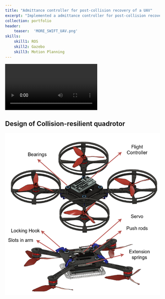 ```yaml
---
title: "Admittance controller for post-collision recovery of a UAV"
excerpt: "Implemented a admittance controller for post-collision recovery of a collision-resilient quadrotor"
collection: portfolio
header:
    teaser:  'MORE_SWIFT_UAV.png'
skills:
    skill1: ROS 
    skill2: Gazebo
    skill3: Motion Planning
---
```

<video controls src="/images/admittance_controller_vid1_compressed.mp4" style="max-width: 730px;" title="Title"> </video>


## Design of Collision-resilient quadrotor

![alt text](/images/MORE_SWIFT_UAV.png)




